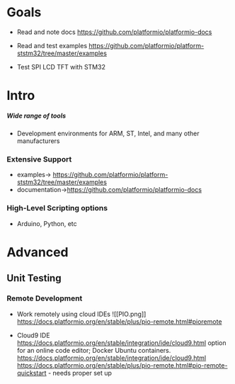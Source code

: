 # Goals
- Read and note docs https://github.com/platformio/platformio-docs
- Read and test examples https://github.com/platformio/platform-ststm32/tree/master/examples 

- Test SPI LCD TFT with STM32






# Intro

##### Wide range of tools
- Development environments for ARM, ST, Intel, and many other manufacturers
### Extensive Support
- examples-> https://github.com/platformio/platform-ststm32/tree/master/examples 
- documentation->https://github.com/platformio/platformio-docs
### High-Level Scripting options
- Arduino, Python, etc


# Advanced
## Unit Testing 

 ###  Remote Development 
 - Work remotely using cloud IDEs
  ![[PIO.png]]
  https://docs.platformio.org/en/stable/plus/pio-remote.html#pioremote

- Cloud9 IDE
	https://docs.platformio.org/en/stable/integration/ide/cloud9.html option for an online code editor; Docker Ubuntu containers. 
	https://docs.platformio.org/en/stable/integration/ide/cloud9.html
	https://docs.platformio.org/en/stable/plus/pio-remote.html#pio-remote-quickstart - needs proper set up

